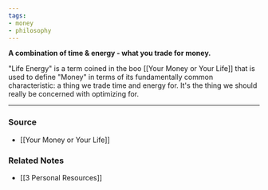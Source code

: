 ```yaml
---
tags:
- money
- philosophy
---
```

**A combination of time & energy - what you trade for money.**

"Life Energy" is a term coined in the boo [[Your Money or Your Life]] that is used to define "Money" in terms of its fundamentally common characteristic: a thing we trade time and energy for. It's the thing we should really be concerned with optimizing for. 

---

### Source
- [[Your Money or Your Life]]

### Related Notes
- [[3 Personal Resources]]